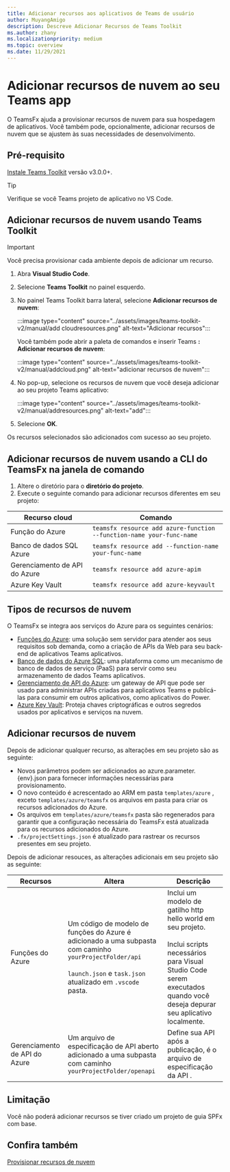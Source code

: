 ```yaml
---
title: Adicionar recursos aos aplicativos de Teams de usuário
author: MuyangAmigo
description: Descreve Adicionar Recursos de Teams Toolkit
ms.author: zhany
ms.localizationpriority: medium
ms.topic: overview
ms.date: 11/29/2021
---
```


# <a name="add-cloud-resources-to-your-teams-app"></a>Adicionar recursos de nuvem ao seu Teams app

O TeamsFx ajuda a provisionar recursos de nuvem para sua hospedagem de aplicativos. Você também pode, opcionalmente, adicionar recursos de nuvem que se ajustem às suas necessidades de desenvolvimento.

## <a name="prerequisite"></a>Pré-requisito

[Instale Teams Toolkit](https://marketplace.visualstudio.com/items?itemName=TeamsDevApp.ms-teams-vscode-extension) versão v3.0.0+.

> [!TIP]
> Verifique se você Teams projeto de aplicativo no VS Code.

## <a name="add-cloud-resources-using-teams-toolkit"></a>Adicionar recursos de nuvem usando Teams Toolkit

> [!IMPORTANT]
> Você precisa provisionar cada ambiente depois de adicionar um recurso.

1. Abra **Visual Studio Code**.
1. Selecione **Teams Toolkit** no painel esquerdo.
1. No painel Teams Toolkit barra lateral, selecione **Adicionar recursos de nuvem**:

    :::image type="content" source="../assets/images/teams-toolkit-v2/manual/add cloudresources.png" alt-text="Adicionar recursos":::

   Você também pode abrir a paleta de comandos e inserir Teams **: Adicionar recursos de nuvem**:

    :::image type="content" source="../assets/images/teams-toolkit-v2/manual/addcloud.png" alt-text="adicionar recursos de nuvem":::

1. No pop-up, selecione os recursos de nuvem que você deseja adicionar ao seu projeto Teams aplicativo:

     :::image type="content" source="../assets/images/teams-toolkit-v2/manual/addresources.png" alt-text="add":::

1. Selecione **OK**.

Os recursos selecionados são adicionados com sucesso ao seu projeto.

## <a name="add-cloud-resources-using-teamsfx-cli-in-command-window"></a>Adicionar recursos de nuvem usando a CLI do TeamsFx na janela de comando

1. Altere o diretório para o **diretório do projeto**.
1. Execute o seguinte comando para adicionar recursos diferentes em seu projeto:

|Recurso cloud|Comando|
|---------------|----------|
| Função do Azure|`teamsfx resource add azure-function --function-name your-func-name`|
| Banco de dados SQL Azure|`teamsfx resource add --function-name your-func-name`|
| Gerenciamento de API do Azure|`teamsfx resource add azure-apim`|
| Azure Key Vault|`teamsfx resource add azure-keyvault`|

## <a name="types-of-cloud-resources"></a>Tipos de recursos de nuvem

O TeamsFx se integra aos serviços do Azure para os seguintes cenários:

- [Funções do Azure](/azure/azure-functions/functions-overview): uma solução sem servidor para atender aos seus requisitos sob demanda, como a criação de APIs da Web para seu back-end de aplicativos Teams aplicativos.
- [Banco de dados do Azure SQL](/azure/azure-sql/database/sql-database-paas-overview): uma plataforma como um mecanismo de banco de dados de serviço (PaaS) para servir como seu armazenamento de dados Teams aplicativos.
- [Gerenciamento de API do Azure](/azure/azure-sql/database/sql-database-paas-overview): um gateway de API que pode ser usado para administrar APIs criadas para aplicativos Teams e publicá-las para consumir em outros aplicativos, como aplicativos do Power.
- [Azure Key Vault](/azure/key-vault/general/overview): Proteja chaves criptográficas e outros segredos usados por aplicativos e serviços na nuvem.

## <a name="add-cloud-resources"></a>Adicionar recursos de nuvem

Depois de adicionar qualquer recurso, as alterações em seu projeto são as seguinte:

- Novos parâmetros podem ser adicionados ao azure.parameter. {env}.json para fornecer informações necessárias para provisionamento.
- O novo conteúdo é acrescentado ao ARM em pasta `templates/azure` , exceto `templates/azure/teamsfx` os arquivos em pasta para criar os recursos adicionados do Azure.
- Os arquivos em `templates/azure/teamsfx` pasta são regenerados para garantir que a configuração necessária do TeamsFx está atualizada para os recursos adicionados do Azure.
- `.fx/projectSettings.json` é atualizado para rastrear os recursos presentes em seu projeto.

Depois de adicionar resouces, as alterações adicionais em seu projeto são as seguinte:

|Recursos|Altera|Descrição|
|---------------|---------------|-----------------------------|
|Funções do Azure|Um código de modelo de funções do Azure é adicionado a uma subpasta com caminho `yourProjectFolder/api`</br></br>`launch.json` e `task.json` atualizado em `.vscode` pasta.| Inclui um modelo de gatilho http hello world em seu projeto.</br></br> Inclui scripts necessários para Visual Studio Code serem executados quando você deseja depurar seu aplicativo localmente.|
|Gerenciamento de API do Azure|Um arquivo de especificação de API aberto adicionado a uma subpasta com caminho `yourProjectFolder/openapi`|Define sua API após a publicação, é o arquivo de especificação da API .|

## <a name="limitation"></a>Limitação

Você não poderá adicionar recursos se tiver criado um projeto de guia SPFx com base.

## <a name="see-also"></a>Confira também

[Provisionar recursos de nuvem](provision.md)
